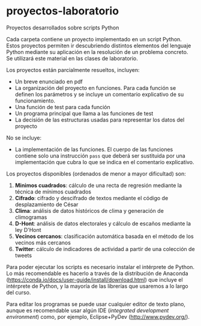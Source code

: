 # proyectos-laboratorio
Proyectos desarrollados sobre scripts Python 

Cada carpeta contiene un proyecto implementado en un script Python. Estos proyectos permiten ir descubriendo distintos elementos del lenguaje Python mediante su aplicación en la resolución de un problema concreto. Se utilizará este material en las clases de laboratorio.

Los proyectos están parcialmente resueltos, incluyen:
- Un breve enunciado en pdf
- La organización del proyecto en funciones. Para cada función se definen los parámetros y se incluye un comentario explicativo de su funcionamiento.
- Una función de test para cada función
- Un programa principal que llama a las funciones de test
- La decisión de las estructuras usadas para representar los datos del proyecto

No se incluye:
- La implementación de las funciones. El cuerpo de las funciones contiene solo una instrucción <code>pass</code> que deberá ser sustituida por una implementación que cubra lo que se indica en el comentario explicativo. 

Los proyectos disponibles (ordenados de menor a mayor dificultad) son:

1. **Minimos cuadrados**: cálculo de una recta de regresión mediante la técnica de mínimos cuadrados
2. **Cifrado**: cifrado y descifrado de textos mediante el código de desplazamiento de César
3. **Clima**: análisis de datos históricos de clima y generación de climogramas
4. **D-Hont**: análisis de datos electorales y cálculo de escaños mediante la ley D'Hont
5. **Vecinos cercanos**: clasificación automática basada en el método de los vecinos más cercanos
6. **Twitter**: cálculo de indicadores de actividad a partir de una colección de tweets


Para poder ejecutar los scripts es necesario instalar el intérprete de Python. Lo más recomendable es hacerlo a través de la distribución de Anaconda (https://conda.io/docs/user-guide/install/download.html) que incluye el intérprete de Python, y la mayoría de las librerías que usaremos a lo largo del curso.

Para editar los programas se puede usar cualquier editor de texto plano, aunque es recomendable usar algún IDE (_integrated development environment_) como, por ejemplo, Eclipse+PyDev (http://www.pydev.org/).
